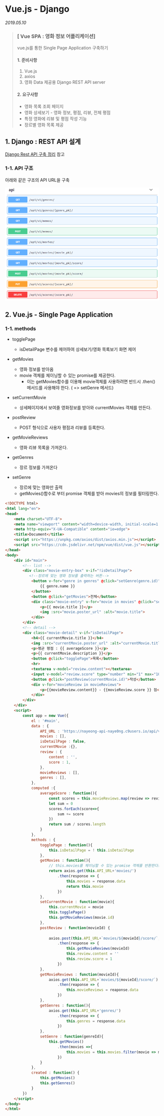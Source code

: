 # Vue.js - Django

*2019.05.10*



>### [ Vue SPA : 영화 정보 어플리케이션]
>
>vue.js를 통한 Single Page Application 구축하기
>
>#### 1. 준비사항
>
>1. Vue.js
>2. axios
>3. 영화 Data 제공용 Django REST API server
>
>#### 2. 요구사항
>
>- 영화 목록 조회 페이지
>- 영화 상세보기 - 영화 정보, 평점, 리뷰, 전체 평점
>- 특정 영화에 리뷰 및 평점 작성 기능
>- 장르별 영화 목록 제공



## 1. Django : REST API 설계

[Django Rest API 구축 정리](https://github.com/naye0ng/Django/blob/master/2019-05-08-django.md) 참고

### 1-1. API 구조

아래와 같은 구조의 API URL을 구축

![rest_api_url](./images/restapiurl.png)





## 2. Vue.js - Single Page Application

### 1-1. methods 

- togglePage 

  - isDetailPage 변수를 제어하여 상세보기/영화 목록보기 화면 제어
- getMovies

  - 영화 정보를 받아옴
  - movie 객체를 체이닝할 수 있는 promise를 제공한다.
    - 이는 getMovies함수를 이용해 movie객체를 사용하려면 반드시 .then()메서드를 사용해야 한다. ( => setGenre 메서드)
- setCurrentMovie 

  - 상세페이지에서 보여줄 영화정보를 받아와 currentMovies 객체를 만든다.
- postReview

  - POST 형식으로 사용자 평점과 리뷰를 등록한다.
- getMovieReviews

  - 영화 리뷰 목록을 가져온다.
- getGenres
  - 장르 정보를 가져온다
- setGenre
  - 장르에 맞는 영화만 출력
  - getMovies()함수로 부터 promise 객체를 받아 movies의 정보를 필터링한다.




```html
<!DOCTYPE html>
<html lang="en">
<head>
    <meta charset="UTF-8">
    <meta name="viewport" content="width=device-width, initial-scale=1.0">
    <meta http-equiv="X-UA-Compatible" content="ie=edge">
    <title>Document</title>
    <script src="https://unpkg.com/axios/dist/axios.min.js"></script>
    <script src="https://cdn.jsdelivr.net/npm/vue/dist/vue.js"></script>
</head>
<body>
    <div id="main">
        <!-- list -->
        <div class="movie-entry-box" v-if="!isDetailPage">
           <!--장르에 맞는 영화 정보를 출력하는 버튼--> 
            <button v-for="genre in genres" @click="setGenre(genre.id)">
                {{ genre.name }}
            </button>
            <button @click="getMovies">전체</button>
            <div class="movie-entry" v-for="movie in movies" @click="setCurrentMovie(movie)">
                <p>{{ movie.title }}</p>
                <img :src="movie.poster_url" :alt="movie.title">
            </div>
        </div>
        <!-- detail -->
        <div class="movie-detail" v-if="isDetailPage">
            <h4>{{ currentMovie.title }}</h4>
            <img :src="currentMovie.poster_url" :alt="currentMovie.title">
            <p>평균 평점 : {{ averageScore }}</p>
            <p>{{ currentMovie.description }}</p>
            <button @click="togglePage">목록</button>
            <hr>
            <textarea v-model="review.content"></textarea>
            <input v-model="review.score" type="number" min="1" max="10" >
            <button @click="postReview(currentMovie.id)">작성</button>
            <div v-for="movieReview in movieReviews">
                <p>{{movieReview.content}} - {{movieReview.score }} 점</p>
            </div>
        </div>
    </div>
    <script>
        const app = new Vue({
            el : '#main',
            data : {
                API_URL : 'https://nayeong-api-naye0ng.c9users.io/api/v1/',
                movies : [],
                isDetailPage : false,
                currentMovie :{},
                review : {
                    content : '',
                    score : 1,
                },
                movieReviews : [],
                genres : [],
            },
            computed :{
                averageScore : function(){
                    const scores = this.movieReviews.map(review => review.score)
                    let sum = 0
                    scores.forEach(score=>{
                        sum += score
                    })
                    return sum / scores.length
                }
            },
            methods : {
                togglePage : function(){
                    this.isDetailPage = ! this.isDetailPage
                },
                getMovies : function(){
                    // this.movies를 체이닝할 수 있는 promise 객체를 반환한다!
                    return axios.get(this.API_URL+'movies/')
                        .then(response => {
                            this.movies = response.data
                            return this.movie
                        })
                },
                setCurrentMovie : function(movie){
                    this.currentMovie = movie
                    this.togglePage()
                    this.getMovieReviews(movie.id)
                },
                postReview : function(movieId) {
                    
                    axios.post(this.API_URL+`movies/${movieId}/score/`,this.review)
                        .then(response => {
                        	this.getMovieReviews(movieId)
                            this.review.content = ''
                            this.review.score = 1
                        })
                },
                getMovieReviews : function(movieId){
                    axios.get(this.API_URL+`movies/${movieId}/score/`)
                        .then(reaponse => {
                            this.movieReviews = reaponse.data
                        })
                },
                getGenres : function(){
                    axios.get(this.API_URL+'genres/')
                        .then(response => {
                            this.genres = response.data
                        })
                },
                setGenre : function(genreId){
                    this.getMovies()
                        .then(movies =>{
                            this.movies = this.movies.filter(movie => movie.genre === genreId)
                        })
                }
            },
            created : function() {
                this.getMovies()
                this.getGenres()
            }
        })
    </script>
</body>
</html>
```

